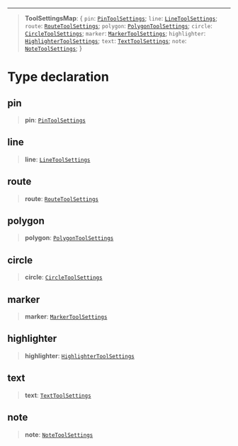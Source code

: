 ***

> **ToolSettingsMap**: \{ `pin`: [`PinToolSettings`](PinToolSettings.md); `line`: [`LineToolSettings`](LineToolSettings.md); `route`: [`RouteToolSettings`](RouteToolSettings.md); `polygon`: [`PolygonToolSettings`](PolygonToolSettings.md); `circle`: [`CircleToolSettings`](CircleToolSettings.md); `marker`: [`MarkerToolSettings`](MarkerToolSettings.md); `highlighter`: [`HighlighterToolSettings`](HighlighterToolSettings.md); `text`: [`TextToolSettings`](TextToolSettings.md); `note`: [`NoteToolSettings`](NoteToolSettings.md); }

# Type declaration

## pin

> **pin**: [`PinToolSettings`](PinToolSettings.md)

## line

> **line**: [`LineToolSettings`](LineToolSettings.md)

## route

> **route**: [`RouteToolSettings`](RouteToolSettings.md)

## polygon

> **polygon**: [`PolygonToolSettings`](PolygonToolSettings.md)

## circle

> **circle**: [`CircleToolSettings`](CircleToolSettings.md)

## marker

> **marker**: [`MarkerToolSettings`](MarkerToolSettings.md)

## highlighter

> **highlighter**: [`HighlighterToolSettings`](HighlighterToolSettings.md)

## text

> **text**: [`TextToolSettings`](TextToolSettings.md)

## note

> **note**: [`NoteToolSettings`](NoteToolSettings.md)
